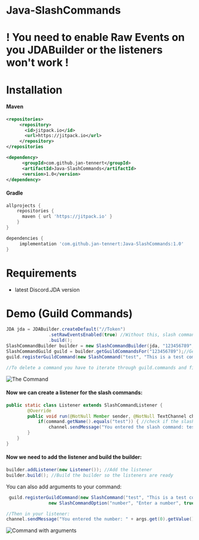 # Java-SlashCommands

# ! You need to enable Raw Events on you JDABuilder or the listeners won't work !

# Installation

#### Maven

```xml
<repositories>
     <repository>
	   <id>jitpack.io</id>
	   <url>https://jitpack.io</url>
     </repository>
</repositories
```
```xml
<dependency>
      <groupId>com.github.jan-tennert</groupId>
      <artifactId>Java-SlashCommands</artifactId>
      <version>1.0</version>
</dependency>
```

#### Gradle
```gradle
allprojects {
	repositories {
	  maven { url 'https://jitpack.io' }
    }
}
```
```gradle
dependencies {
	 implementation 'com.github.jan-tennert:Java-SlashCommands:1.0'
}
```
# Requirements

- latest Discord.JDA version

# Demo (Guild Commands)

```java
JDA jda = JDABuilder.createDefault("//Token")
                .setRawEventsEnabled(true) //Without this, slash commands won't work!
                .build();
SlashCommandBuilder builder = new SlashCommandBuilder(jda, "123456789", "token");
SlashCommandGuild guild = builder.getGuildCommandsFor("123456789");//Get guild commands with ID
guild.registerGuildCommand(new SlashCommand("test", "This is a test command!")); //Register a slash command

//To delete a command you have to iterate through guild.commands and find your command. Then just run guild.deleteGuildCommand(command.id). 
```       




![The Command](https://cdn.discordapp.com/attachments/775406836877885504/800702840720982037/unknown.png)

#### Now we can create a listener for the slash commands:

```java
public static class Listener extends SlashCommandListener {
        @Override
        public void run(@NotNull Member sender, @NotNull TextChannel channel, @NotNull SlashCommand command, @NotNull ArrayList<SlashCommandArgument> args) {
            if(command.getName().equals("test")) { //check if the slash command is our "test"
                channel.sendMessage("You entered the slash command: test").queue(); //Then just send a message
        }
    }
}
```



#### Now we need to add the listener and build the builder:

```java
builder.addListener(new Listener()); //Add the listener
builder.build(); //Build the builder so the listeners are ready
```


You can also add arguments to your command:

```java
 guild.registerGuildCommand(new SlashCommand("test", "This is a test command!",
                new SlashCommandOption("number", "Enter a number", true, SlashCommandOptionType.INTEGER))); //Register a slash command.

//Then in your listener:
channel.sendMessage("You entered the number: " + args.get(0).getValue()).queue();
```

![Command with arguments](https://cdn.discordapp.com/attachments/775406836877885504/800706541971046400/unknown.png)
